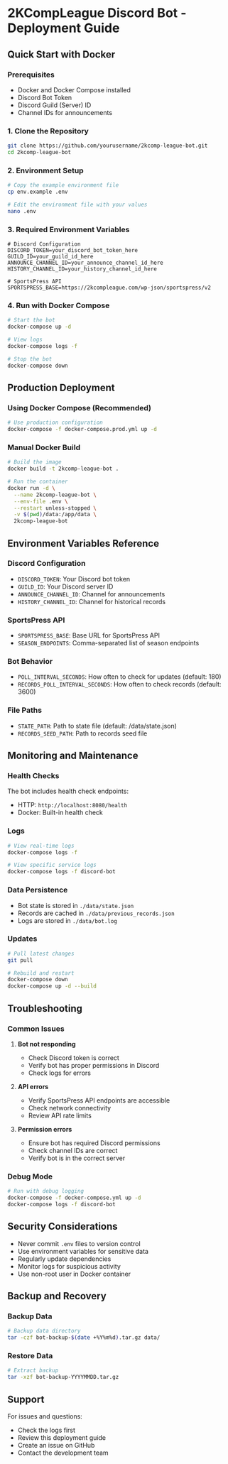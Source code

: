 # 2KCompLeague Discord Bot - Deployment Guide

## Quick Start with Docker

### Prerequisites
- Docker and Docker Compose installed
- Discord Bot Token
- Discord Guild (Server) ID
- Channel IDs for announcements

### 1. Clone the Repository
```bash
git clone https://github.com/yourusername/2kcomp-league-bot.git
cd 2kcomp-league-bot
```

### 2. Environment Setup
```bash
# Copy the example environment file
cp env.example .env

# Edit the environment file with your values
nano .env
```

### 3. Required Environment Variables
```env
# Discord Configuration
DISCORD_TOKEN=your_discord_bot_token_here
GUILD_ID=your_guild_id_here
ANNOUNCE_CHANNEL_ID=your_announce_channel_id_here
HISTORY_CHANNEL_ID=your_history_channel_id_here

# SportsPress API
SPORTSPRESS_BASE=https://2kcompleague.com/wp-json/sportspress/v2
```

### 4. Run with Docker Compose
```bash
# Start the bot
docker-compose up -d

# View logs
docker-compose logs -f

# Stop the bot
docker-compose down
```

## Production Deployment

### Using Docker Compose (Recommended)
```bash
# Use production configuration
docker-compose -f docker-compose.prod.yml up -d
```

### Manual Docker Build
```bash
# Build the image
docker build -t 2kcomp-league-bot .

# Run the container
docker run -d \
  --name 2kcomp-league-bot \
  --env-file .env \
  --restart unless-stopped \
  -v $(pwd)/data:/app/data \
  2kcomp-league-bot
```

## Environment Variables Reference

### Discord Configuration
- `DISCORD_TOKEN`: Your Discord bot token
- `GUILD_ID`: Your Discord server ID
- `ANNOUNCE_CHANNEL_ID`: Channel for announcements
- `HISTORY_CHANNEL_ID`: Channel for historical records

### SportsPress API
- `SPORTSPRESS_BASE`: Base URL for SportsPress API
- `SEASON_ENDPOINTS`: Comma-separated list of season endpoints

### Bot Behavior
- `POLL_INTERVAL_SECONDS`: How often to check for updates (default: 180)
- `RECORDS_POLL_INTERVAL_SECONDS`: How often to check records (default: 3600)

### File Paths
- `STATE_PATH`: Path to state file (default: /data/state.json)
- `RECORDS_SEED_PATH`: Path to records seed file

## Monitoring and Maintenance

### Health Checks
The bot includes health check endpoints:
- HTTP: `http://localhost:8080/health`
- Docker: Built-in health check

### Logs
```bash
# View real-time logs
docker-compose logs -f

# View specific service logs
docker-compose logs -f discord-bot
```

### Data Persistence
- Bot state is stored in `./data/state.json`
- Records are cached in `./data/previous_records.json`
- Logs are stored in `./data/bot.log`

### Updates
```bash
# Pull latest changes
git pull

# Rebuild and restart
docker-compose down
docker-compose up -d --build
```

## Troubleshooting

### Common Issues

1. **Bot not responding**
   - Check Discord token is correct
   - Verify bot has proper permissions in Discord
   - Check logs for errors

2. **API errors**
   - Verify SportsPress API endpoints are accessible
   - Check network connectivity
   - Review API rate limits

3. **Permission errors**
   - Ensure bot has required Discord permissions
   - Check channel IDs are correct
   - Verify bot is in the correct server

### Debug Mode
```bash
# Run with debug logging
docker-compose -f docker-compose.yml up -d
docker-compose logs -f discord-bot
```

## Security Considerations

- Never commit `.env` files to version control
- Use environment variables for sensitive data
- Regularly update dependencies
- Monitor logs for suspicious activity
- Use non-root user in Docker container

## Backup and Recovery

### Backup Data
```bash
# Backup data directory
tar -czf bot-backup-$(date +%Y%m%d).tar.gz data/
```

### Restore Data
```bash
# Extract backup
tar -xzf bot-backup-YYYYMMDD.tar.gz
```

## Support

For issues and questions:
- Check the logs first
- Review this deployment guide
- Create an issue on GitHub
- Contact the development team
```

